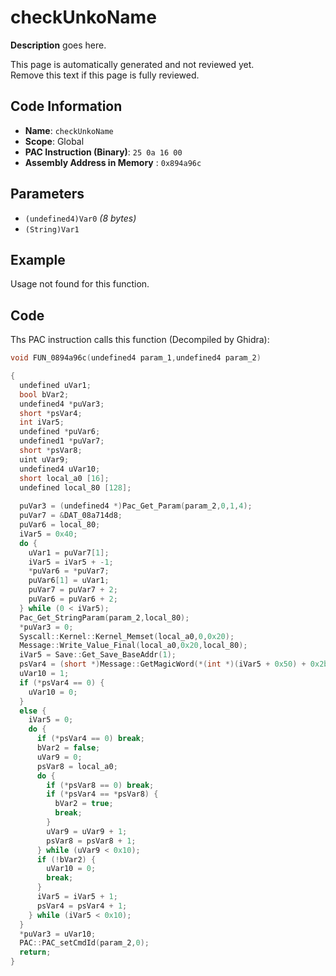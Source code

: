 # checkUnkoName

**Description** goes here.

This page is automatically generated and not reviewed yet.<br>Remove this text if this page is fully reviewed.

## Code Information

- **Name**: `checkUnkoName`
- **Scope**: Global
- **PAC Instruction (Binary)**: `25 0a 16 00`
- **Assembly Address in Memory** : `0x894a96c`

## Parameters

- `(undefined4)Var0` *(8 bytes)*
- `(String)Var1`

## Example

Usage not found for this function.

## Code

Ths PAC instruction calls this function (Decompiled by Ghidra):

```c
void FUN_0894a96c(undefined4 param_1,undefined4 param_2)

{
  undefined uVar1;
  bool bVar2;
  undefined4 *puVar3;
  short *psVar4;
  int iVar5;
  undefined *puVar6;
  undefined1 *puVar7;
  short *psVar8;
  uint uVar9;
  undefined4 uVar10;
  short local_a0 [16];
  undefined local_80 [128];
  
  puVar3 = (undefined4 *)Pac_Get_Param(param_2,0,1,4);
  puVar7 = &DAT_08a714d8;
  puVar6 = local_80;
  iVar5 = 0x40;
  do {
    uVar1 = puVar7[1];
    iVar5 = iVar5 + -1;
    *puVar6 = *puVar7;
    puVar6[1] = uVar1;
    puVar7 = puVar7 + 2;
    puVar6 = puVar6 + 2;
  } while (0 < iVar5);
  Pac_Get_StringParam(param_2,local_80);
  *puVar3 = 0;
  Syscall::Kernel::Kernel_Memset(local_a0,0,0x20);
  Message::Write_Value_Final(local_a0,0x20,local_80);
  iVar5 = Save::Get_Save_BaseAddr(1);
  psVar4 = (short *)Message::GetMagicWord(*(int *)(iVar5 + 0x50) + 0x2b408,0xc);
  uVar10 = 1;
  if (*psVar4 == 0) {
    uVar10 = 0;
  }
  else {
    iVar5 = 0;
    do {
      if (*psVar4 == 0) break;
      bVar2 = false;
      uVar9 = 0;
      psVar8 = local_a0;
      do {
        if (*psVar8 == 0) break;
        if (*psVar4 == *psVar8) {
          bVar2 = true;
          break;
        }
        uVar9 = uVar9 + 1;
        psVar8 = psVar8 + 1;
      } while (uVar9 < 0x10);
      if (!bVar2) {
        uVar10 = 0;
        break;
      }
      iVar5 = iVar5 + 1;
      psVar4 = psVar4 + 1;
    } while (iVar5 < 0x10);
  }
  *puVar3 = uVar10;
  PAC::PAC_setCmdId(param_2,0);
  return;
}
```

